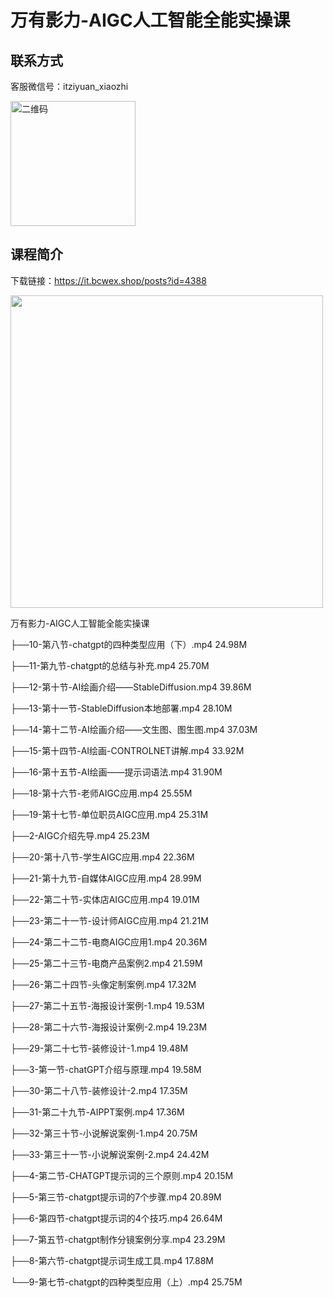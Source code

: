 # 万有影力-AIGC人工智能全能实操课

## 联系方式

客服微信号：itziyuan_xiaozhi

<img src="https://ziyuanyun.oss-cn-guangzhou.aliyuncs.com/common/20240614073449/666b82192834a.jpg" width="200" height="200" alt="二维码">

## 课程简介

下载链接：https://it.bcwex.shop/posts?id=4388

<img src="https://ziyuanyun.oss-cn-guangzhou.aliyuncs.com/yun/20240825073051/66ca6d2b06152.jpg" width="500" alt="">

  

 万有影力-AIGC人工智能全能实操课

 ├──10-第八节-chatgpt的四种类型应用（下）.mp4 24.98M

 ├──11-第九节-chatgpt的总结与补充.mp4 25.70M

 ├──12-第十节-AI绘画介绍——StableDiffusion.mp4 39.86M

 ├──13-第十一节-StableDiffusion本地部署.mp4 28.10M

 ├──14-第十二节-AI绘画介绍——文生图、图生图.mp4 37.03M

 ├──15-第十四节-AI绘画-CONTROLNET讲解.mp4 33.92M

 ├──16-第十五节-AI绘画——提示词语法.mp4 31.90M

 ├──18-第十六节-老师AIGC应用.mp4 25.55M

 ├──19-第十七节-单位职员AIGC应用.mp4 25.31M

 ├──2-AIGC介绍先导.mp4 25.23M

 ├──20-第十八节-学生AIGC应用.mp4 22.36M

 ├──21-第十九节-自媒体AIGC应用.mp4 28.99M

 ├──22-第二十节-实体店AIGC应用.mp4 19.01M

 ├──23-第二十一节-设计师AIGC应用.mp4 21.21M

 ├──24-第二十二节-电商AIGC应用1.mp4 20.36M

 ├──25-第二十三节-电商产品案例2.mp4 21.59M

 ├──26-第二十四节-头像定制案例.mp4 17.32M

 ├──27-第二十五节-海报设计案例-1.mp4 19.53M

 ├──28-第二十六节-海报设计案例-2.mp4 19.23M

 ├──29-第二十七节-装修设计-1.mp4 19.48M

 ├──3-第一节-chatGPT介绍与原理.mp4 19.58M

 ├──30-第二十八节-装修设计-2.mp4 17.35M

 ├──31-第二十九节-AIPPT案例.mp4 17.36M

 ├──32-第三十节-小说解说案例-1.mp4 20.75M

 ├──33-第三十一节-小说解说案例-2.mp4 24.42M

 ├──4-第二节-CHATGPT提示词的三个原则.mp4 20.15M

 ├──5-第三节-chatgpt提示词的7个步骤.mp4 20.89M

 ├──6-第四节-chatgpt提示词的4个技巧.mp4 26.64M

 ├──7-第五节-chatgpt制作分镜案例分享.mp4 23.29M

 ├──8-第六节-chatgpt提示词生成工具.mp4 17.88M

 └──9-第七节-chatgpt的四种类型应用（上）.mp4 25.75M

  